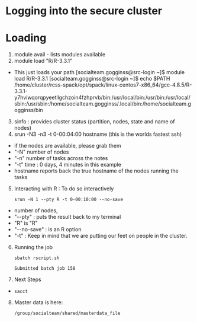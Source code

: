 # Logging into the secure cluster



# Loading

1. module avail - lists modules available
2. module load "R/R-3.3.1"
 - This just loads your path [socialteam.gogginss@src-login ~]$ module load R/R-3.3.1
[socialteam.gogginss@src-login ~]$ echo $PATH
/home/cluster/rcss-spack/opt/spack/linux-centos7-x86_64/gcc-4.8.5/R-3.3.1-y7hviwqorqpyeetllgchzoin4fzhprvb/bin:/usr/local/bin:/usr/bin:/usr/local/sbin:/usr/sbin:/home/socialteam.gogginss/.local/bin:/home/socialteam.gogginss/bin
3. sinfo : provides cluster status (partition, nodes, state and name of nodes)
4. srun -N3 -n3 -t 0-00:04:00 hostname (this is the worlds fastest ssh)
 - if the nodes are available, please grab them
 - "-N" number of nodes
 - "-n" number of tasks across the notes
 - "-t" time : 0 days, 4 minutes in this example
 - hostname reports back the true hostname of the nodes running the tasks

5. Interacting with R : To do so interactively

      `srun -N 1 --pty R -t 0-00:10:00 --no-save`
 - number of nodes,
 - "--pty" : puts the result back to my terminal
 - "R"  is "R"
 - "--no-save" : is an R option
 - "-t" : Keep in mind that we are putting our feet on people in the cluster.

6. Running the job

    `sbatch rscript.sh`

    `Submitted batch job 158`

7. Next Steps
 - `sacct`

8. Master data is here:

    `/group/socialteam/shared/masterdata_file`
